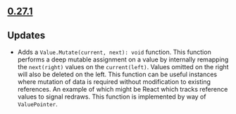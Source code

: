 ## [0.27.1](https://www.npmjs.com/package/@sinclair/typebox/v/0.27.1)

## Updates

- Adds a `Value.Mutate(current, next): void` function. This function performs a deep mutable assignment on a value by internally remapping the `next(right)` values on the `current(left)`. Values omitted on the right will also be deleted on the left. This function can be useful instances where mutation of data is required without modification to existing references. An example of which might be React which tracks reference values to signal redraws. This function is implemented by way of `ValuePointer`.
